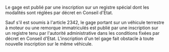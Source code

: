 Le gage est publié par une inscription sur un registre spécial dont les modalités sont réglées par décret en Conseil d'Etat.

Sauf s'il est soumis à l'article 2342, le gage portant sur un véhicule terrestre à moteur ou une remorque immatriculés est publié par une inscription sur un registre tenu par l'autorité administrative dans les conditions fixées par décret en Conseil d'Etat. L'inscription d'un tel gage fait obstacle à toute nouvelle inscription sur le même véhicule.
